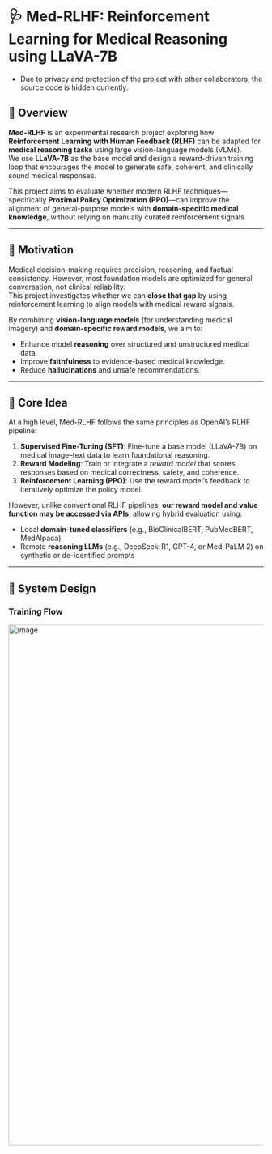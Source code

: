 # 🩺 Med-RLHF: Reinforcement Learning for Medical Reasoning using LLaVA-7B
- Due to privacy and protection of the project with other collaborators, the source code is hidden currently.

## 📘 Overview

**Med-RLHF** is an experimental research project exploring how **Reinforcement Learning with Human Feedback (RLHF)** can be adapted for **medical reasoning tasks** using large vision-language models (VLMs).  
We use **LLaVA-7B** as the base model and design a reward-driven training loop that encourages the model to generate safe, coherent, and clinically sound medical responses.

This project aims to evaluate whether modern RLHF techniques—specifically **Proximal Policy Optimization (PPO)**—can improve the alignment of general-purpose models with **domain-specific medical knowledge**, without relying on manually curated reinforcement signals.

---

## 🎯 Motivation

Medical decision-making requires precision, reasoning, and factual consistency. However, most foundation models are optimized for general conversation, not clinical reliability.  
This project investigates whether we can **close that gap** by using reinforcement learning to align models with medical reward signals.

By combining **vision-language models** (for understanding medical imagery) and **domain-specific reward models**, we aim to:
- Enhance model **reasoning** over structured and unstructured medical data.
- Improve **faithfulness** to evidence-based medical knowledge.
- Reduce **hallucinations** and unsafe recommendations.

---

## 🧠 Core Idea

At a high level, Med-RLHF follows the same principles as OpenAI’s RLHF pipeline:
1. **Supervised Fine-Tuning (SFT)**: Fine-tune a base model (LLaVA-7B) on medical image–text data to learn foundational reasoning.
2. **Reward Modeling**: Train or integrate a *reward model* that scores responses based on medical correctness, safety, and coherence.
3. **Reinforcement Learning (PPO)**: Use the reward model’s feedback to iteratively optimize the policy model.

However, unlike conventional RLHF pipelines, **our reward model and value function may be accessed via APIs**, allowing hybrid evaluation using:
- Local **domain-tuned classifiers** (e.g., BioClinicalBERT, PubMedBERT, MedAlpaca)
- Remote **reasoning LLMs** (e.g., DeepSeek-R1, GPT-4, or Med-PaLM 2) on synthetic or de-identified prompts

---

## 🧩 System Design

### Training Flow
<img width="2404" height="1029" alt="image" src="https://github.com/user-attachments/assets/92a9e9a6-e752-4684-aa47-d6985574e934" />
